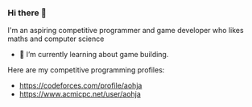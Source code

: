 ### Hi there 👋

I'm an aspiring competitive programmer and game developer who likes maths and computer science

- 🌱 I’m currently learning about game building.

Here are my competitive programming profiles:
- https://codeforces.com/profile/aohja
- https://www.acmicpc.net/user/aohja

<!--
**aohja/aohja** is a ✨ _special_ ✨ repository because its `README.md` (this file) appears on your GitHub profile.

Here are some ideas to get you started:

- 🔭 I’m currently working on ...
- 🌱 I’m currently learning ...
- 👯 I’m looking to collaborate on ...
- 🤔 I’m looking for help with ...
- 💬 Ask me about ...
- 📫 How to reach me: ...
- 😄 Pronouns: ...
- ⚡ Fun fact: ...
-->
